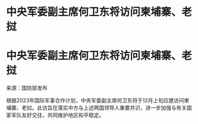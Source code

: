 # 中央军委副主席何卫东将访问柬埔寨、老挝

# 中央军委副主席何卫东将访问柬埔寨、老挝

来源：国防部发布

根据2023年国际军事合作计划，中央军委副主席何卫东将于12月上旬应邀访问柬埔寨、老挝。此访旨在落实中方与上述两国领导人重要共识，进一步加强与有关国家军队友好交往，共同维护地区和平稳定。

